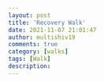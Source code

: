 ```yaml
---
layout: post
title: 'Recovery Walk'
date: 2021-11-07 21:01:47
author: multishiv19
comments: true
category: [walks]
tags: [Walk]
description: 
---
```


<div width='100%' class='strava-embed-placeholder' data-embed-type='activity' data-embed-id='6222774856'></div>
<script src='https://strava-embeds.com/embed.js'></script>

